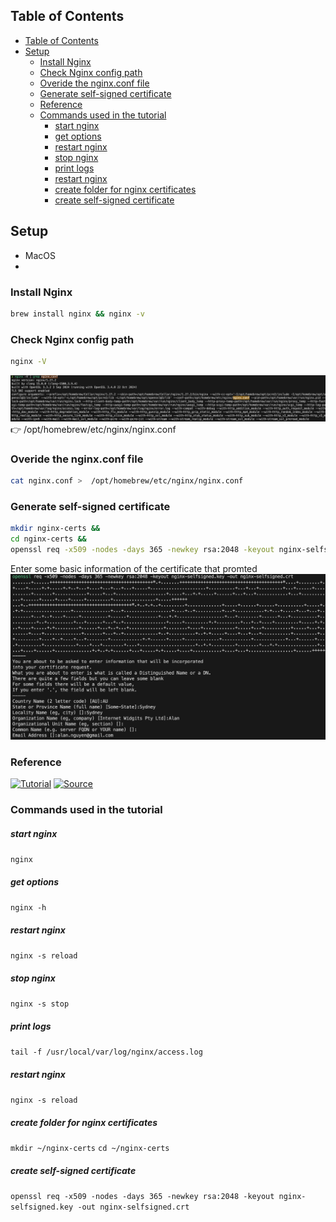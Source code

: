 
## Table of Contents
- [Table of Contents](#table-of-contents)
- [Setup](#setup)
  - [Install Nginx](#install-nginx)
  - [Check Nginx config path](#check-nginx-config-path)
  - [Overide the nginx.conf file](#overide-the-nginxconf-file)
  - [Generate self-signed certificate](#generate-self-signed-certificate)
  - [Reference](#reference)
  - [Commands used in the tutorial](#commands-used-in-the-tutorial)
      - [start nginx](#start-nginx)
      - [get options](#get-options)
      - [restart nginx](#restart-nginx)
      - [stop nginx](#stop-nginx)
      - [print logs](#print-logs)
      - [restart nginx](#restart-nginx-1)
      - [create folder for nginx certificates](#create-folder-for-nginx-certificates)
      - [create self-signed certificate](#create-self-signed-certificate)
## Setup
- MacOS
- 

### Install Nginx
```bash
brew install nginx && nginx -v
```

### Check Nginx config path
```bash
nginx -V
```
![alt text](images/nginx-conf.png)
👉 /opt/homebrew/etc/nginx/nginx.conf

### Overide the nginx.conf file
```bash
cat nginx.conf >  /opt/homebrew/etc/nginx/nginx.conf
```

### Generate self-signed certificate
```bash
mkdir nginx-certs &&
cd nginx-certs &&
openssl req -x509 -nodes -days 365 -newkey rsa:2048 -keyout nginx-selfsigned.key -out nginx-selfsigned.crt
```

Enter some basic information of the certificate that promted
![alt text](images/gen-cert.png)

### Reference
[![Tutorial](https://img.icons8.com/color/48/000000/youtube-play.png)](https://www.youtube.com/watch?v=q8OleYuqntY)
[![Source](https://img.icons8.com/color/48/000000/gitlab.png)](https://gitlab.com/twn-youtube/nginx-crash-course)


### Commands used in the tutorial

##### start nginx
`nginx`

##### get options
`nginx -h`

##### restart nginx
`nginx -s reload`

##### stop nginx
`nginx -s stop`  

##### print logs
`tail -f /usr/local/var/log/nginx/access.log`

##### restart nginx
`nginx -s reload`

##### create folder for nginx certificates
`mkdir ~/nginx-certs`
`cd ~/nginx-certs`

##### create self-signed certificate
`openssl req -x509 -nodes -days 365 -newkey rsa:2048 -keyout nginx-selfsigned.key -out nginx-selfsigned.crt`
